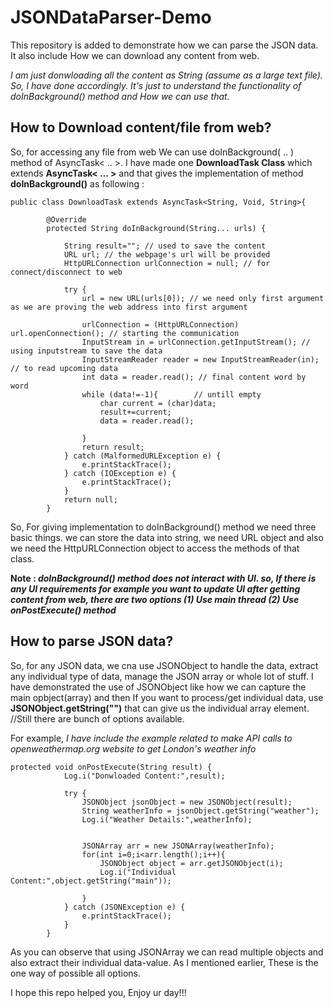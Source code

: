 # JSONDataParser-Demo
This repository is added to demonstrate how we can parse the JSON data. It also include How we can download any content from web.

_I am just donwloading all the content as String (assume as a large text file). So, I have done accordingly. It's just to understand the functionality of doInBackground() method and How we can use that._

## How to Download content/file from web? 
So, for accessing any file from web We can use doInBackground( .. ) method of AsyncTask< .. >. 
I have made one **DownloadTask Class** which extends **AsyncTask< ... >** and that gives the implementation of method **doInBackground()** as following : 
```
public class DownloadTask extends AsyncTask<String, Void, String>{

        @Override
        protected String doInBackground(String... urls) {

            String result=""; // used to save the content
            URL url; // the webpage's url will be provided 
            HttpURLConnection urlConnection = null; // for connect/disconnect to web

            try {
                url = new URL(urls[0]); // we need only first argument as we are proving the web address into first argument

                urlConnection = (HttpURLConnection) url.openConnection(); // starting the communication
                InputStream in = urlConnection.getInputStream(); // using inputstream to save the data
                InputStreamReader reader = new InputStreamReader(in); // to read upcoming data
                int data = reader.read(); // final content word by word
                while (data!=-1){        // untill empty
                    char current = (char)data;   
                    result+=current;
                    data = reader.read();

                }
                return result;
            } catch (MalformedURLException e) {
                e.printStackTrace();
            } catch (IOException e) {
                e.printStackTrace();
            }
            return null;
        }
```
So, For giving implementation to doInBackground() method we need three basic things. we can store the data into string, we need URL object and also we need the HttpURLConnection object to access the methods of that class. 

**Note : _doInBackground() method does not interact with UI. so, If there is any UI requirements for example you want to update UI after getting content from web, there are two options (1) Use main thread (2) Use onPostExecute() method_**

## How to parse JSON data?
So, for any JSON data, we cna use JSONObject to handle the data, extract any individual type of data, manage the JSON array or whole lot of stuff. 
I have demonstrated the use of JSONObject like how we can capture the main opbject(array) and then If you want to process/get individual data, use **JSONObject.getString("")** that can give us the individual array element. //Still there are bunch of options available. 

For example,
_I have include the example related to make API calls to openweathermap.org website to get London's weather info_

```
protected void onPostExecute(String result) {
            Log.i("Donwloaded Content:",result);

            try {
                JSONObject jsonObject = new JSONObject(result);
                String weatherInfo = jsonObject.getString("weather");
                Log.i("Weather Details:",weatherInfo);


                JSONArray arr = new JSONArray(weatherInfo);
                for(int i=0;i<arr.length();i++){
                    JSONObject object = arr.getJSONObject(i);
                    Log.i("Individual Content:",object.getString("main"));

                }
            } catch (JSONException e) {
                e.printStackTrace();
            }
        }
```
As you can observe that using JSONArray we can read multiple objects and also extract their individual data-value.
As I mentioned earlier, These is the one way of possible all options. 

I hope this repo helped you, Enjoy ur day!!!
